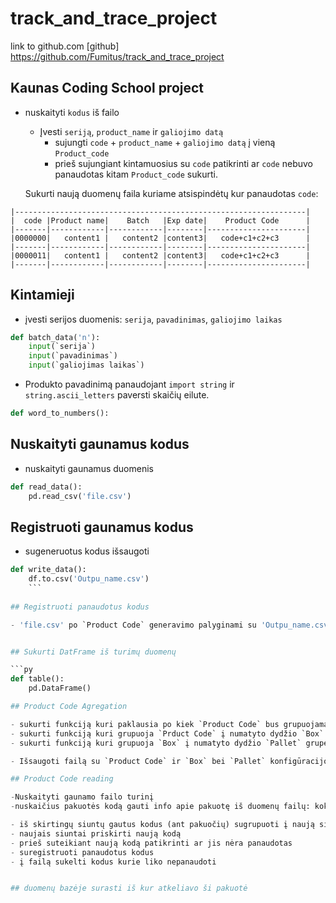# track_and_trace_project
link to github.com [github]
https://github.com/Fumitus/track_and_trace_project
## Kaunas Coding School project

- nuskaityti `kodus` iš failo
    - Įvesti `seriją`, `product_name` ir `galiojimo datą`
        - sujungti `code` + `product_name` + `galiojimo datą` į vieną `Product_code`
        - prieš sujungiant kintamuosius su `code` patikrinti ar `code` nebuvo panaudotas kitam `Product_code` sukurti.
    
    
    
    Sukurti naują duomenų faila kuriame atsispindėtų kur panaudotas `code`:

```
|-----------------------------------------------------------------|
|  code |Product name|    Batch   |Exp date|    Product Code      |
|-------|------------|------------|--------|----------------------|
|0000000|   content1 |   content2 |content3|   code+c1+c2+c3      |
|-------|------------|------------|--------|----------------------|
|0000011|   content1 |   content2 |content3|   code+c1+c2+c3      |
|-------|------------|------------|--------|----------------------|
```

## Kintamieji
- įvesti serijos duomenis: `serija`, `pavadinimas`, `galiojimo laikas`

```py
def batch_data('n'):
    input(`serija`)
    input(`pavadinimas`)
    input(`galiojimas laikas`)
```
- Produkto pavadinimą panaudojant `import string` ir `string.ascii_letters` paversti skaičių eilute.
```py
def word_to_numbers():
```
## Nuskaityti gaunamus kodus

- nuskaityti gaunamus duomenis
```py
def read_data():
    pd.read_csv('file.csv')
```


## Registruoti gaunamus kodus
- sugeneruotus kodus išsaugoti
```py
def write_data():
    df.to.csv('Outpu_name.csv')
    ```
    
## Registruoti panaudotus kodus

- 'file.csv' po `Product Code` generavimo palyginami su 'Outpu_name.csv' duomenimis ir gaunama ataskaita kurie kodai sunaudoti generuojant 'Outpu_name.csv' ir kiek jų liko nepanaudotų 'file.csv'


## Sukurti DatFrame iš turimų duomenų

```py
def table():
    pd.DataFrame()

## Product Code Agregation

- sukurti funkciją kuri paklausia po kiek `Product Code` bus grupuojamą vienoje `Box` grupėje ir kiek `Box` bus `Pallet` grupėje.
- sukurti funkciją kuri grupuoja `Prduct Code` į numatyto dydžio `Box` grupę.
- sukurti funkciją kuri grupuoja `Box` į numatyto dydžio `Pallet` grupę.

- Išsaugoti failą su `Product Code` ir `Box` bei `Pallet` konfigūracijomis/kiekiais.

## Product Code reading

-Nuskaityti gaunamo failo turinį
-nuskaičius pakuotės kodą gauti info apie pakuotę iš duomenų failų: koks Product, Batch, expire date

- iš skirtingų siuntų gautus kodus (ant pakuočių) sugrupuoti į naują siuntą
- naujais siuntai priskirti naują kodą
- prieš suteikiant naują kodą patikrinti ar jis nėra panaudotas
- suregistruoti panaudotus kodus
- į failą sukelti kodus kurie liko nepanaudoti


## duomenų bazėje surasti iš kur atkeliavo ši pakuotė
